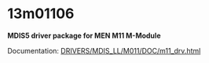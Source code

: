 # 13m01106

**MDIS5 driver package for MEN M11 M-Module**

Documentation: [DRIVERS/MDIS_LL/M011/DOC/m11_drv.html](DRIVERS/MDIS_LL/M011/DOC/m11_drv.html)
